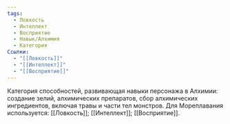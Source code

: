 ```yaml
---
tags:
  - Ловкость
  - Интеллект
  - Восприятие
  - Навык/Алхимия
  - Категория
Ссылки:
  - "[[Ловкость]]"
  - "[[Интеллект]]"
  - "[[Восприятие]]"
---
```

Категория способностей, развивающая навыки персонажа в Алхимии: создание зелий, алхимических препаратов, сбор алхимических ингредиентов, включая травы и части тел монстров. Для Мореплавания используется: [[Ловкость]]; [[Интеллект]]; [[Восприятие]].